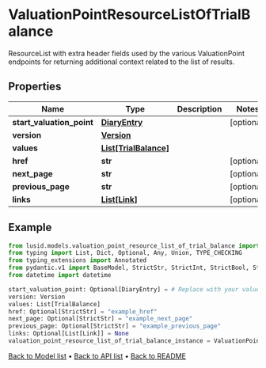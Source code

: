 # ValuationPointResourceListOfTrialBalance

ResourceList with extra header fields used by the various ValuationPoint endpoints for returning additional context related to the list of results.
## Properties
Name | Type | Description | Notes
------------ | ------------- | ------------- | -------------
**start_valuation_point** | [**DiaryEntry**](DiaryEntry.md) |  | [optional] 
**version** | [**Version**](Version.md) |  | 
**values** | [**List[TrialBalance]**](TrialBalance.md) |  | 
**href** | **str** |  | [optional] 
**next_page** | **str** |  | [optional] 
**previous_page** | **str** |  | [optional] 
**links** | [**List[Link]**](Link.md) |  | [optional] 
## Example

```python
from lusid.models.valuation_point_resource_list_of_trial_balance import ValuationPointResourceListOfTrialBalance
from typing import List, Dict, Optional, Any, Union, TYPE_CHECKING
from typing_extensions import Annotated
from pydantic.v1 import BaseModel, StrictStr, StrictInt, StrictBool, StrictFloat, StrictBytes, Field, validator, ValidationError, conlist, constr
from datetime import datetime

start_valuation_point: Optional[DiaryEntry] = # Replace with your value
version: Version
values: List[TrialBalance]
href: Optional[StrictStr] = "example_href"
next_page: Optional[StrictStr] = "example_next_page"
previous_page: Optional[StrictStr] = "example_previous_page"
links: Optional[List[Link]] = None
valuation_point_resource_list_of_trial_balance_instance = ValuationPointResourceListOfTrialBalance(start_valuation_point=start_valuation_point, version=version, values=values, href=href, next_page=next_page, previous_page=previous_page, links=links)

```

[Back to Model list](../README.md#documentation-for-models) &#8226; [Back to API list](../README.md#documentation-for-api-endpoints) &#8226; [Back to README](../README.md)

